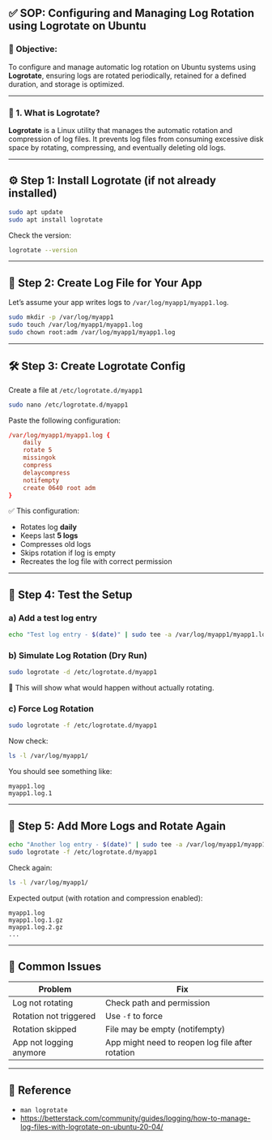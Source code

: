
## ✅ SOP: Configuring and Managing Log Rotation using Logrotate on Ubuntu

### 📌 Objective:
To configure and manage automatic log rotation on Ubuntu systems using **Logrotate**, ensuring logs are rotated periodically, retained for a defined duration, and storage is optimized.

---

### 📁 1. What is Logrotate?
**Logrotate** is a Linux utility that manages the automatic rotation and compression of log files. It prevents log files from consuming excessive disk space by rotating, compressing, and eventually deleting old logs.

---

## ⚙️ Step 1: Install Logrotate (if not already installed)

```bash
sudo apt update
sudo apt install logrotate
```

Check the version:

```bash
logrotate --version
```

---

## 📁 Step 2: Create Log File for Your App

Let’s assume your app writes logs to `/var/log/myapp1/myapp1.log`.

```bash
sudo mkdir -p /var/log/myapp1
sudo touch /var/log/myapp1/myapp1.log
sudo chown root:adm /var/log/myapp1/myapp1.log
```

---

## 🛠️ Step 3: Create Logrotate Config

Create a file at `/etc/logrotate.d/myapp1`

```bash
sudo nano /etc/logrotate.d/myapp1
```

Paste the following configuration:

```conf
/var/log/myapp1/myapp1.log {
    daily
    rotate 5
    missingok
    compress
    delaycompress
    notifempty
    create 0640 root adm
}
```

✅ This configuration:
- Rotates log **daily**
- Keeps last **5 logs**
- Compresses old logs
- Skips rotation if log is empty
- Recreates the log file with correct permission

---

## 🧪 Step 4: Test the Setup

### a) Add a test log entry

```bash
echo "Test log entry - $(date)" | sudo tee -a /var/log/myapp1/myapp1.log
```

### b) Simulate Log Rotation (Dry Run)

```bash
sudo logrotate -d /etc/logrotate.d/myapp1
```

🧪 This will show what would happen without actually rotating.

### c) Force Log Rotation

```bash
sudo logrotate -f /etc/logrotate.d/myapp1
```

Now check:

```bash
ls -l /var/log/myapp1/
```

You should see something like:

```
myapp1.log
myapp1.log.1
```

---

## 🔁 Step 5: Add More Logs and Rotate Again

```bash
echo "Another log entry - $(date)" | sudo tee -a /var/log/myapp1/myapp1.log
sudo logrotate -f /etc/logrotate.d/myapp1
```

Check again:

```bash
ls -l /var/log/myapp1/
```

Expected output (with rotation and compression enabled):

```
myapp1.log
myapp1.log.1.gz
myapp1.log.2.gz
...
```

---

## 🛑 Common Issues

| Problem | Fix |
|--------|------|
| Log not rotating | Check path and permission |
| Rotation not triggered | Use `-f` to force |
| Rotation skipped | File may be empty (notifempty) |
| App not logging anymore | App might need to reopen log file after rotation |

---

## 📘 Reference

- `man logrotate`
- https://betterstack.com/community/guides/logging/how-to-manage-log-files-with-logrotate-on-ubuntu-20-04/
